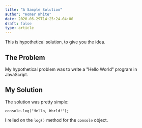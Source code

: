 ```yaml
---
title: "A Sample Solution"
author: "Homer White"
date: 2020-06-29T14:25:24-04:00
draft: false
type: article
---
```


This is hypothetical solution, to give you the idea.

<!--more-->

## The Problem

My hypothetical problem was to write a "Hello World" program in JavaScript.

## My Solution

The solution was pretty simple:

```{javascript}
console.log("Hello, World!");
```

I relied on the `log()` method for the `console` object.

